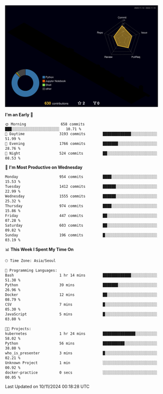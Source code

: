 <!-- ![Header](./github-header-image.png) -->

<!-- <div align="center">
  <img src="https://ziadoua.github.io/m3-Markdown-Badges/badges/FastAPI/fastapi1.svg" />&nbsp
  <img src="https://ziadoua.github.io/m3-Markdown-Badges/badges/Git/git1.svg" />&nbsp
  <img src="https://ziadoua.github.io/m3-Markdown-Badges/badges/Linux/linux2.svg" />&nbsp
  <img src="https://ziadoua.github.io/m3-Markdown-Badges/badges/PostgreSQL/postgresql3.svg" />&nbsp
  <img src="https://ziadoua.github.io/m3-Markdown-Badges/badges/Python/python3.svg" />&nbsp
</div> -->

![](./profile-3d-contrib/profile-night-rainbow.svg)

<!--START_SECTION:waka-->
**I'm an Early 🐤** 

```text
🌞 Morning                658 commits         ███░░░░░░░░░░░░░░░░░░░░░░   10.71 % 
🌆 Daytime                3193 commits        █████████████░░░░░░░░░░░░   51.99 % 
🌃 Evening                1766 commits        ███████░░░░░░░░░░░░░░░░░░   28.76 % 
🌙 Night                  524 commits         ██░░░░░░░░░░░░░░░░░░░░░░░   08.53 % 
```
📅 **I'm Most Productive on Wednesday** 

```text
Monday                   954 commits         ████░░░░░░░░░░░░░░░░░░░░░   15.53 % 
Tuesday                  1412 commits        ██████░░░░░░░░░░░░░░░░░░░   22.99 % 
Wednesday                1555 commits        ██████░░░░░░░░░░░░░░░░░░░   25.32 % 
Thursday                 974 commits         ████░░░░░░░░░░░░░░░░░░░░░   15.86 % 
Friday                   447 commits         ██░░░░░░░░░░░░░░░░░░░░░░░   07.28 % 
Saturday                 603 commits         ██░░░░░░░░░░░░░░░░░░░░░░░   09.82 % 
Sunday                   196 commits         █░░░░░░░░░░░░░░░░░░░░░░░░   03.19 % 
```


📊 **This Week I Spent My Time On** 

```text
🕑︎ Time Zone: Asia/Seoul

💬 Programming Languages: 
Bash                     1 hr 14 mins        █████████████░░░░░░░░░░░░   51.38 % 
Python                   39 mins             ███████░░░░░░░░░░░░░░░░░░   26.96 % 
Docker                   12 mins             ██░░░░░░░░░░░░░░░░░░░░░░░   08.79 % 
CSV                      7 mins              █░░░░░░░░░░░░░░░░░░░░░░░░   05.30 % 
JavaScript               5 mins              █░░░░░░░░░░░░░░░░░░░░░░░░   03.80 % 

🐱‍💻 Projects: 
kubernetes               1 hr 24 mins        ███████████████░░░░░░░░░░   58.02 % 
Python                   56 mins             ██████████░░░░░░░░░░░░░░░   38.80 % 
who_is_presenter         3 mins              █░░░░░░░░░░░░░░░░░░░░░░░░   02.21 % 
Unknown Project          1 min               ░░░░░░░░░░░░░░░░░░░░░░░░░   00.92 % 
docker-practice          0 secs              ░░░░░░░░░░░░░░░░░░░░░░░░░   00.05 % 
```


 Last Updated on 10/11/2024 00:18:28 UTC
<!--END_SECTION:waka-->




